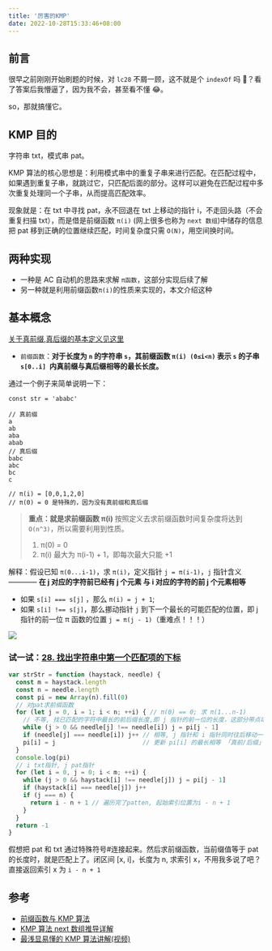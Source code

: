 ```yaml
---
title: '厉害的KMP'
date: 2022-10-28T15:33:46+08:00
---
```


## 前言

很早之前刚刚开始刷题的时候，对 `lc28` 不屑一顾，这不就是个 `indexOf` 吗 🐻？看了答案后我懵逼了，因为我不会，甚至看不懂 😂。

so，那就搞懂它。

## KMP 目的

字符串 txt，模式串 pat。

KMP 算法的核心思想是：利用模式串中的重复子串来进行匹配。在匹配过程中，如果遇到重复子串，就跳过它，只匹配后面的部分。这样可以避免在匹配过程中多次重复处理同一个子串，从而提高匹配效率。

现象就是：在 txt 中寻找 pat，永不回退在 txt 上移动的指针 i，不走回头路（不会重复扫描 txt），而是借是前缀函数 `π(i)` (网上很多也称为 `next 数组`)中储存的信息把 pat 移到正确的位置继续匹配，时间复杂度只需 `O(N)`，用空间换时间。

## 两种实现

- 一种是 AC 自动机的思路来求解 `π函数`，这部分实现后续了解
- 另一种就是利用前缀函数`π(i)`的性质来实现的，本文介绍这种

## 基本概念

[关于真前缀,真后缀的基本定义见这里](https://oi-wiki.org/string/kmp/#%E5%89%8D%E7%BC%80%E5%87%BD%E6%95%B0)

- `前缀函数`：**对于长度为 `n` 的字符串 `s`，其前缀函数 `π(i) (0≤i<n)` 表示 `s` 的子串 `s[0..i] `内真前缀与真后缀相等的最长长度。**

通过一个例子来简单说明一下：

```JS
const str = 'ababc'

// 真前缀
a
ab
aba
abab
// 真后缀
babc
abc
bc
c

// π(i) = [0,0,1,2,0]
// π(0) = 0 是特殊的，因为没有真前缀和真后缀
```

> **重点：就是求前缀函数 π(i)**
> 按照定义去求前缀函数时间复杂度将达到 `O(n^3)`，所以需要利用到性质。
>
> 1. π(0) = 0
> 2. π(i) 最大为 π(i-1) + 1，即每次最大只能 +1

解释：假设已知 `π(0...i-1)`，求 `π(i)`，定义指针 `j = π(i-1)`，`j` 指针含义———— **在 j 对应的字符前已经有 j 个元素 与 i 对应的字符的前 j 个元素相等**

- 如果 `s[i] === s[j]` ，那么 `π(i) = j + 1`;
- 如果 `s[i] !== s[j]`，那么挪动指针 `j` 到下一个最长的可能匹配的位置，即 j 指针的前一位 π 函数的位置 `j = π(j - 1)`（重难点！！！）

![](https://cdn.jsdelivr.net/gh/yokiizx/picgo@main/img/202304141407906.svg)

### 试一试：[28. 找出字符串中第一个匹配项的下标](https://leetcode.cn/problems/find-the-index-of-the-first-occurrence-in-a-string/)

```JavaScript
var strStr = function (haystack, needle) {
  const m = haystack.length
  const n = needle.length
  const pi = new Array(n).fill(0)
  // 对pat求前缀函数
  for (let j = 0, i = 1; i < n; ++i) { // π(0) == 0; 求 π(1...n-1)
    // 不等, 找已匹配的字符中最长的前后缀长度,即 j 指针的前一位的长度，这部分带点动态规划的思想
    while (j > 0 && needle[j] !== needle[i]) j = pi[j - 1]
    if (needle[j] === needle[i]) j++ // 相等, j 指针和 i 指针同时往后移动一位
    pi[i] = j                        // 更新 pi[i] 的最长相等 「真前/后缀」长度
  }
  console.log(pi)
  // i txt指针, j pat指针
  for (let i = 0, j = 0; i < m; ++i) {
    while (j > 0 && haystack[i] !== needle[j]) j = pi[j - 1]
    if (haystack[i] === needle[j]) j++
    if (j === n) {
      return i - n + 1 // 遍历完了patten, 起始索引位置为i - n + 1
    }
  }
  return -1
}
```

假想把 pat 和 txt 通过特殊符号#连接起来。然后求前缀函数，当前缀值等于 pat 的长度时，就是匹配上了。闭区间 [x, i]，长度为 n, 求索引 x，不用我多说了吧？直接返回索引 x 为 `i - n + 1`

## 参考

- [前缀函数与 KMP 算法](https://oi-wiki.org/string/kmp/)
- [KMP 算法 next 数组推导详解](https://blog.csdn.net/weixin_50168558/article/details/121318627)
- [最浅显易懂的 KMP 算法讲解(视频)](https://www.bilibili.com/video/BV1AY4y157yL/?share_source=weixin_web&vd_source=55aa8441b3f5438f746a87f0ac946d08&wxfid=o7omF0bo1aj3AH8fOHTxGWdFxrdM&share_times=1)
